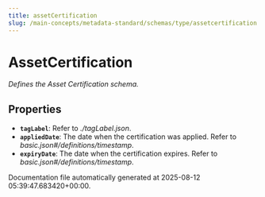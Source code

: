 ```yaml
---
title: assetCertification
slug: /main-concepts/metadata-standard/schemas/type/assetcertification
---
```


# AssetCertification

*Defines the Asset Certification schema.*

## Properties

- **`tagLabel`**: Refer to *./tagLabel.json*.
- **`appliedDate`**: The date when the certification was applied. Refer to *basic.json#/definitions/timestamp*.
- **`expiryDate`**: The date when the certification expires. Refer to *basic.json#/definitions/timestamp*.


Documentation file automatically generated at 2025-08-12 05:39:47.683420+00:00.
